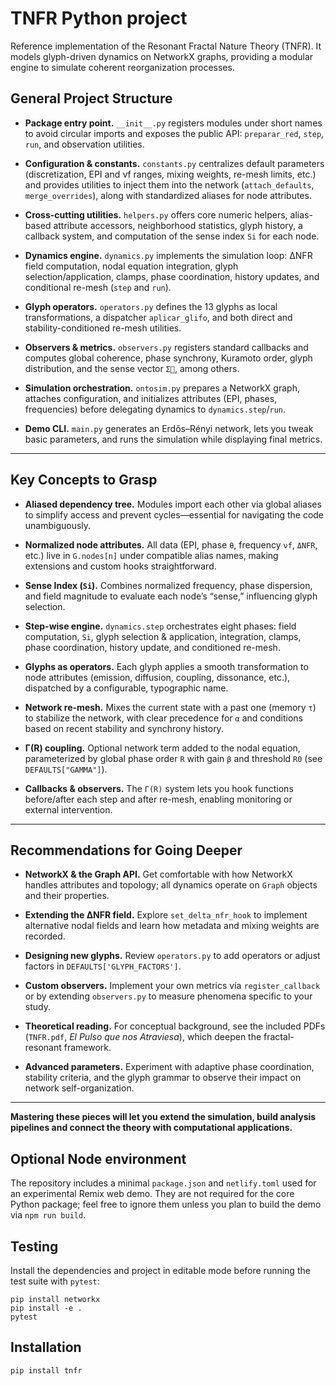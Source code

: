 # TNFR Python project

Reference implementation of the Resonant Fractal Nature Theory (TNFR).
It models glyph-driven dynamics on NetworkX graphs, providing a modular
engine to simulate coherent reorganization processes.

## General Project Structure

* **Package entry point.** `__init__.py` registers modules under short names to avoid circular imports and exposes the public API: `preparar_red`, `step`, `run`, and observation utilities.

* **Configuration & constants.** `constants.py` centralizes default parameters (discretization, EPI and νf ranges, mixing weights, re-mesh limits, etc.) and provides utilities to inject them into the network (`attach_defaults`, `merge_overrides`), along with standardized aliases for node attributes.

* **Cross-cutting utilities.** `helpers.py` offers core numeric helpers, alias-based attribute accessors, neighborhood statistics, glyph history, a callback system, and computation of the sense index `Si` for each node.

* **Dynamics engine.** `dynamics.py` implements the simulation loop: ΔNFR field computation, nodal equation integration, glyph selection/application, clamps, phase coordination, history updates, and conditional re-mesh (`step` and `run`).

* **Glyph operators.** `operators.py` defines the 13 glyphs as local transformations, a dispatcher `aplicar_glifo`, and both direct and stability-conditioned re-mesh utilities.

* **Observers & metrics.** `observers.py` registers standard callbacks and computes global coherence, phase synchrony, Kuramoto order, glyph distribution, and the sense vector `Σ⃗`, among others.

* **Simulation orchestration.** `ontosim.py` prepares a NetworkX graph, attaches configuration, and initializes attributes (EPI, phases, frequencies) before delegating dynamics to `dynamics.step`/`run`.

* **Demo CLI.** `main.py` generates an Erdős–Rényi network, lets you tweak basic parameters, and runs the simulation while displaying final metrics.

---

## Key Concepts to Grasp

* **Aliased dependency tree.** Modules import each other via global aliases to simplify access and prevent cycles—essential for navigating the code unambiguously.

* **Normalized node attributes.** All data (EPI, phase `θ`, frequency `νf`, `ΔNFR`, etc.) live in `G.nodes[n]` under compatible alias names, making extensions and custom hooks straightforward.

* **Sense Index (`Si`).** Combines normalized frequency, phase dispersion, and field magnitude to evaluate each node’s “sense,” influencing glyph selection.

* **Step-wise engine.** `dynamics.step` orchestrates eight phases: field computation, `Si`, glyph selection & application, integration, clamps, phase coordination, history update, and conditioned re-mesh.

* **Glyphs as operators.** Each glyph applies a smooth transformation to node attributes (emission, diffusion, coupling, dissonance, etc.), dispatched by a configurable, typographic name.

* **Network re-mesh.** Mixes the current state with a past one (memory `τ`) to stabilize the network, with clear precedence for `α` and conditions based on recent stability and synchrony history.

* **Γ(R) coupling.** Optional network term added to the nodal equation, parameterized by global phase order `R` with gain `β` and threshold `R0` (see `DEFAULTS["GAMMA"]`).

* **Callbacks & observers.** The `Γ(R)` system lets you hook functions before/after each step and after re-mesh, enabling monitoring or external intervention.

---

## Recommendations for Going Deeper

* **NetworkX & the Graph API.** Get comfortable with how NetworkX handles attributes and topology; all dynamics operate on `Graph` objects and their properties.

* **Extending the ΔNFR field.** Explore `set_delta_nfr_hook` to implement alternative nodal fields and learn how metadata and mixing weights are recorded.

* **Designing new glyphs.** Review `operators.py` to add operators or adjust factors in `DEFAULTS['GLYPH_FACTORS']`.

* **Custom observers.** Implement your own metrics via `register_callback` or by extending `observers.py` to measure phenomena specific to your study.

* **Theoretical reading.** For conceptual background, see the included PDFs (`TNFR.pdf`, *El Pulso que nos Atraviesa*), which deepen the fractal-resonant framework.

* **Advanced parameters.** Experiment with adaptive phase coordination, stability criteria, and the glyph grammar to observe their impact on network self-organization.

---

**Mastering these pieces will let you extend the simulation, build analysis pipelines and connect the theory with computational applications.**

## Optional Node environment
The repository includes a minimal `package.json` and `netlify.toml` used for an experimental Remix web demo. They are not required for the core Python package; feel free to ignore them unless you plan to build the demo via `npm run build`.

## Testing

Install the dependencies and project in editable mode before running the test suite with `pytest`:

```
pip install networkx
pip install -e .
pytest

```

## Installation
```
pip install tnfr
```
